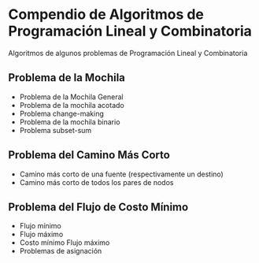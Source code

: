 # Compendio de Algoritmos de Programación Lineal y Combinatoria
Algoritmos de algunos problemas de Programación Lineal y Combinatoria

## Problema de la Mochila
* Problema de la Mochila General
* Problema de la mochila acotado
* Problema change-making
* Problema de la mochila binario
* Problema subset-sum

## Problema del Camino Más Corto
* Camino más corto de una fuente (respectivamente un destino)
* Camino más corto de todos los pares de nodos

## Problema del Flujo de Costo Mínimo 
* Flujo mínimo
* Flujo máximo
* Costo mínimo Flujo máximo
* Problemas de asignación

